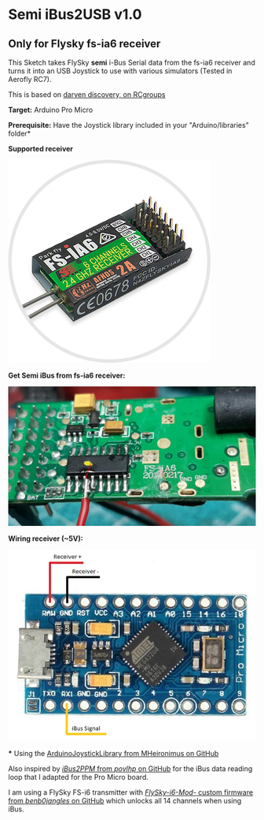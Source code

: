# Semi iBus2USB v1.0

## Only for Flysky fs-ia6 receiver

This Sketch takes FlySky **semi** i-Bus Serial data from the fs-ia6 receiver and turns it into an USB Joystick to use with various simulators (Tested in Aerofly RC7).

This is based on [darven discovery, on RCgroups](https://www.rcgroups.com/forums/showthread.php?2711184-Serial-output-from-FS-IA6-%28Semi-I-BUS%29)

**Target:** Arduino Pro Micro

**Prerequisite:** Have the Joystick library included in your "Arduino/libraries" folder*
  
**Supported receiver**

![Flysky fs-ia6 receiver](./fs-ia6.png)

**Get Semi iBus from fs-ia6 receiver:**

![Semi ibus fs-ia6 Chip's pin](./uart-pin.jpg)     

**Wiring receiver (~5V):**

![Wiring Diagram](../Leonardo.jpg)

**\*** Using the [ArduinoJoystickLibrary from MHeironimus on GitHub](https://github.com/MHeironimus/ArduinoJoystickLibrary)
 
Also inspired by [*iBus2PPM* from *povlhp* on GitHub](https://github.com/povlhp/iBus2PPM) for the iBus data reading loop that I adapted for the Pro Micro board.
  
I am using a FlySky FS-i6 transmitter with [*FlySky-i6-Mod-* custom firmware from *benb0jangles* on GitHub](https://github.com/benb0jangles/FlySky-i6-Mod-) which unlocks all 14 channels when using iBus.


